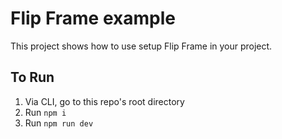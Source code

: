# Flip Frame example

This project shows how to use setup Flip Frame in your project.

## To Run

1. Via CLI, go to this repo's root directory
2. Run `npm i`
3. Run `npm run dev`
